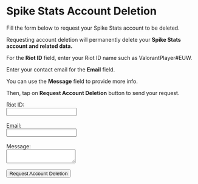 <html lang="en">
<head>
    <meta charset="UTF-8">
    <meta name="viewport" content="width=device-width, initial-scale=1.0">
    <title>Spike Stats Account Deletion</title>
</head>
<body>
    <h1>Spike Stats Account Deletion</h1>
    <p>Fill the form below to request your Spike Stats account to be deleted.</p>
    <p>Requesting account deletion will permanently delete your <b>Spike Stats account and related data.</b></p>
    <p>For the <b>Riot ID</b> field, enter your Riot ID name such as ValorantPlayer#EUW.</p>
    <p>Enter your contact email for the <b>Email</b> field.</p>
    <p>You can use the <b>Message</b> field to provide more info.</p>
    <p>Then, tap on <b>Request Account Deletion</b> button to send your request.</p>
    <form action="https://fabform.io/f/mkFTAgP" method="post">
        <label for="name">Riot ID:</label>
        <br>
        <input type="text" id="riotId" name="riotId" required>
        <br>
        <br>
        <label for="name">Email:</label>
        <br>
        <input type="text" id="email" name="email" required>
        <br>
        <br>
        <label for="message">Message:</label>
        <br>
        <textarea id="message" name="message"></textarea>
        <br>
        <br>
        <input type="submit" value="Request Account Deletion">
    </form>
</body>
</html>
